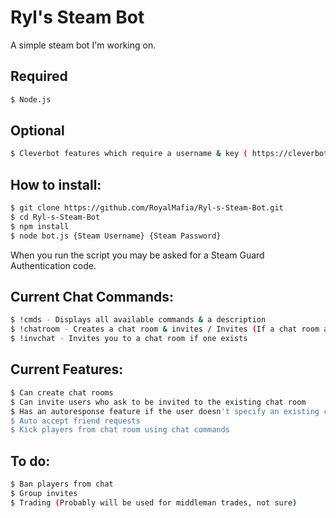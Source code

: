 # Ryl's Steam Bot
A simple steam bot I'm working on.

## Required
```bash
$ Node.js
```
## Optional
```bash
$ Cleverbot features which require a username & key ( https://cleverbot.io/ )
```

## How to install:
```bash
$ git clone https://github.com/RoyalMafia/Ryl-s-Steam-Bot.git
$ cd Ryl-s-Steam-Bot
$ npm install
$ node bot.js {Steam Username} {Steam Password}
```
When you run the script you may be asked for a Steam Guard Authentication code. 

## Current Chat Commands:
```bash
$ !cmds - Displays all available commands & a description
$ !chatroom - Creates a chat room & invites / Invites (If a chat room already exists) to exist chat room
$ !invchat - Invites you to a chat room if one exists
```

## Current Features:
```bash
$ Can create chat rooms
$ Can invite users who ask to be invited to the existing chat room
$ Has an autoresponse feature if the user doesn't specify an existing command using cleverbot.io
$ Auto accept friend requests
$ Kick players from chat room using chat commands
```

## To do:
```bash
$ Ban players from chat
$ Group invites
$ Trading (Probably will be used for middleman trades, not sure)
```
